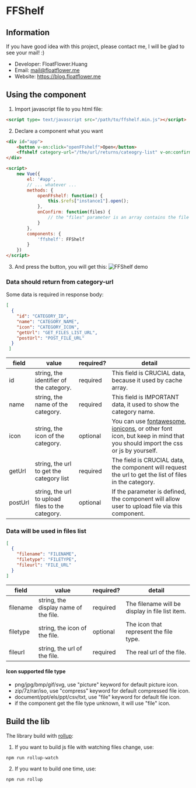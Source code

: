 FFShelf
===

## Information
If you have good idea with this project, please contact me, I will be glad to see your mail! :)
+ Developer: FloatFlower.Huang
+ Email: mail@floatflower.me
+ Website: https://blog.floatflower.me

## Using the component
1. Import javascript file to you html file:
```html
<script type= text/javascript src="/path/to/ffshelf.min.js"></script> 
```
2. Declare a component what you want
```html
<div id="app">
    <button v-on:click="openFFshelf">Open</button>
    <ffshelf category-url="/the/url/returns/cateogry-list" v-on:confirm="onConfirm" ref="instance1"></ffshelf>
</div>

<script>
    new Vue({
        el: '#app',
        // ... whatever ...
        methods: {
            openFFshelf: function() {
                this.$refs["instance1"].open();
            },
            onConfirm: function(files) {
                // the "files" parameter is an array contains the file we selected.
            }
        },
        components: {
            'ffshelf': FFShelf
        }
    })
</script>
```
3. And press the button, you will get this:
![FFShelf demo](https://i.imgur.com/bGTRJlK.gifv)

### Data should return from category-url
Some data is required in response body:
```json
[
  {
    "id": "CATEGORY_ID", 
    "name": "CATEGORY_NAME",
    "icon": "CATEGORY_ICON",
    "getUrl": "GET_FILES_LIST_URL",
    "postUrl": "POST_FILE_URL"
  }
 ]
```
| field | value | required? | detail |
|-------|-------|-----------|--------|
| id | string, the identifier of the category. | required | This field is CRUCIAL data, because it used by cache array. |
| name | string, the name of the category. | required | This field is IMPORTANT data, it used to show the category name. |
| icon | string, the icon of the category. | optional | You can use [fontawesome](http://fontawesome.io/), [ionicons](http://ionicons.com/), or other font icon, but keep in mind that you should import the css or js by yourself. |
| getUrl | string, the url to get the category list | required | The field is CRUCIAL data, the component will request the url to get the list of files in the category. |
| postUrl | string, the url to upload files to the category. | optional | If the parameter is defined, the component will allow user to upload file via this component. |

### Data will be used in files list
```json
[
  {
    "filename": "FILENAME",
    "filetype": "FILETYPE",
    "fileurl": "FILE_URL"
  }
]
```
| field | value | required? | detail |
|-------|-------|-----------|--------|
| filename | string, the display name of the file. | required | The filename will be display in file list item. |
| filetype | string, the icon of the file. | optional | The icon that represent the file type. |
| fileurl | string, the url of the file. | required | The real url of the file. |

#### Icon supported file type
+ png/jpg/bmp/gif/svg, use "picture" keyword for default picture icon.
+ zip/7z/rar/iso, use "compress" keyword for default compressed file icon.
+ document/ppt/els/ppt/csv/txt, use "file" keyword for default file icon.
+ if the component get the file type unknown, it will use "file" icon. 

## Build the lib
The library build with [rollup](https://github.com/rollup/rollup):
1. If you want to build js file with watching files change, use:
```shell
npm run rollup-watch
```
2. If you want to build one time, use:
```shell
npm run rollup
```